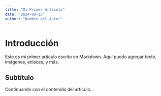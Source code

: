 ```yaml
---
title: "Mi Primer Artículo"
date: "2024-08-15"
author: "Nombre del Autor"
---
```


# Introducción
Este es mi primer artículo escrito en Markdown. Aquí puedo agregar texto, imágenes, enlaces, y más.

## Subtítulo
Continuando con el contenido del artículo...
